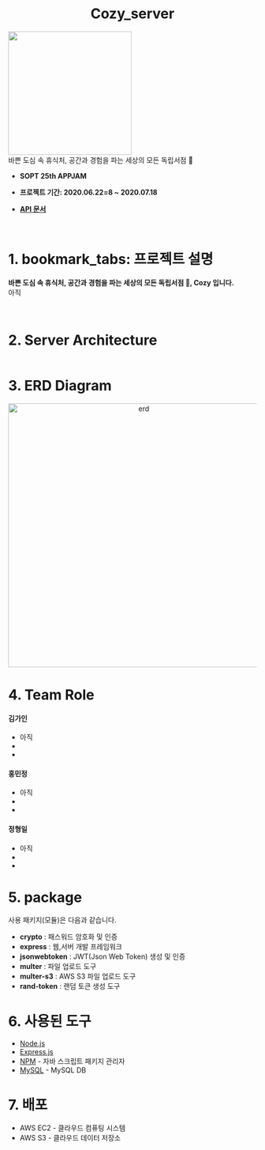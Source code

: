 <h1 align="center"> Cozy_server  </h1>


<p align="center">
<div align="center" style="display:flex;">
	<img src="https://user-images.githubusercontent.com/43127088/86873283-f3b01300-c118-11ea-930c-fef3c6cef28e.png" width="250">
</div>
  바쁜 도심 속 휴식처, 공간과 경험을 파는 세상의 모든 독립서점 🌱
</p>


* <b> SOPT 25th APPJAM
    
* 프로젝트 기간: 2020.06.22=8 ~ 2020.07.18

* [API 문서](https://github.com/OurCozy/cozy-server/wiki)</b>

<br>

# 1. bookmark_tabs: 프로젝트 설명

<b>바쁜 도심 속 휴식처, 공간과 경험을 파는 세상의 모든 독립서점 🌱, Cozy 입니다.</b>
<br>
아직
</br>

<br>

# 2. Server Architecture  
<div align="center" style="display:flex;">
	<img src="">
</div>


# 3. ERD Diagram  

<div align="center" style="display:flex;">
	<img width="534" alt="erd" src="https://user-images.githubusercontent.com/52529595/86788943-b492ab00-c0a1-11ea-9a53-169cad572eb9.png">
</div>


# 4. Team Role

####  김가인

- 아직
-
-

####  홍민정

- 아직
-
-

####  정형일

- 아직
-
-

# 5. package

사용 패키지(모듈)은 다음과 같습니다.

- **crypto** : 패스워드 암호화 및 인증 
- **express** : 웹,서버 개발 프레임워크
- **jsonwebtoken** : JWT(Json Web Token) 생성 및 인증 
- **multer** : 파일 업로드 도구
- **multer-s3** : AWS S3 파일 업로드 도구
- **rand-token** : 랜덤 토큰 생성 도구
 

# 6. 사용된 도구

* [Node.js](https://nodejs.org/ko/)
* [Express.js](http://expressjs.com/ko/) 
* [NPM](https://rometools.github.io/rome/) - 자바 스크립트 패키지 관리자
* [MySQL](https://www.mysql.com/) - MySQL DB


# 7. 배포

* AWS EC2 - 클라우드 컴퓨팅 시스템
* AWS S3 - 클라우드 데이터 저장소


